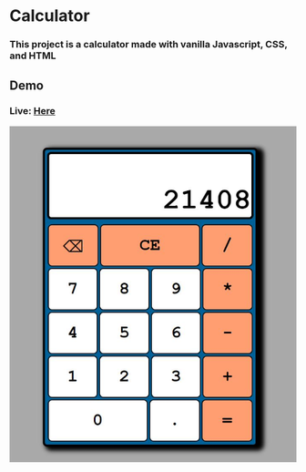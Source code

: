 # Calculator
### This project is a calculator made with vanilla Javascript, CSS, and HTML


## Demo
### Live: [Here](https://radclifferr.github.io/Calculator/)
![Preview](calc.JPG)
